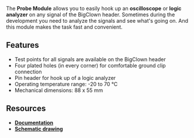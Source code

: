The **Probe Module** allows you to easily hook up an **oscilloscope** or **logic analyzer** on any signal of the BigClown header. Sometimes during the development you need to analyze the signals and see what's going on. And this module makes the task fast and convenient.

## Features

* Test points for all signals are available on the BigClown header
* Four plated holes (in every corner) for comfortable ground clip connection
* Pin header for hook up of a logic analyzer
* Operating temperature range: -20 to 70 °C
* Mechanical dimensions: 88 x 55 mm

## Resources

* [**Documentation**](https://www.bigclown.com/doc/hardware/about-probe-module/)
* [**Schematic drawing**](https://github.com/bigclownlabs/bc-hardware/tree/master/out/bc-module-probe)
